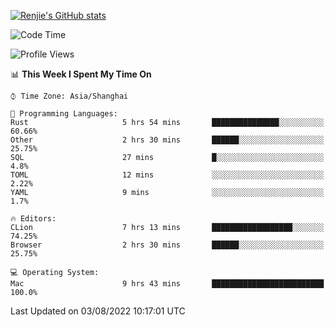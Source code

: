[![Renjie's GitHub stats](https://github-readme-stats.vercel.app/api?username=liurenjie1024&show_icons=true&theme=chartreuse-dark)](https://github.com/anuraghazra/github-readme-stats)

<!--START_SECTION:waka-->
![Code Time](http://img.shields.io/badge/Code%20Time-99%20hrs%2054%20mins-blue)

![Profile Views](http://img.shields.io/badge/Profile%20Views-17-blue)

📊 **This Week I Spent My Time On** 

```text
⌚︎ Time Zone: Asia/Shanghai

💬 Programming Languages: 
Rust                     5 hrs 54 mins       ███████████████░░░░░░░░░░   60.66% 
Other                    2 hrs 30 mins       ██████░░░░░░░░░░░░░░░░░░░   25.75% 
SQL                      27 mins             █░░░░░░░░░░░░░░░░░░░░░░░░   4.8% 
TOML                     12 mins             ░░░░░░░░░░░░░░░░░░░░░░░░░   2.22% 
YAML                     9 mins              ░░░░░░░░░░░░░░░░░░░░░░░░░   1.7%

🔥 Editors: 
CLion                    7 hrs 13 mins       ██████████████████░░░░░░░   74.25% 
Browser                  2 hrs 30 mins       ██████░░░░░░░░░░░░░░░░░░░   25.75%

💻 Operating System: 
Mac                      9 hrs 43 mins       █████████████████████████   100.0%

```


 Last Updated on 03/08/2022 10:17:01 UTC
<!--END_SECTION:waka-->

